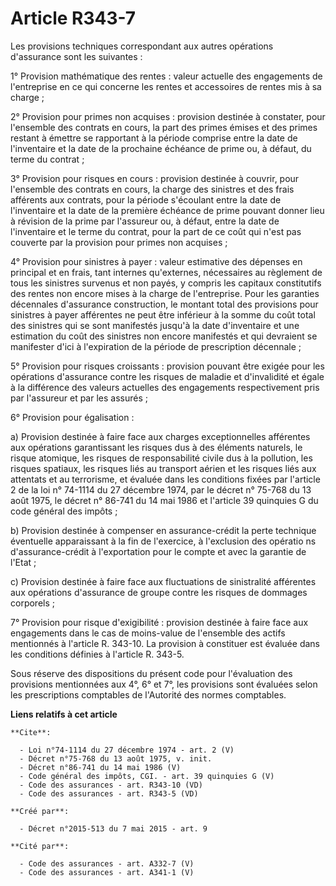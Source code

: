 # Article R343-7

Les provisions techniques correspondant aux autres opérations d'assurance sont les suivantes : 

1° Provision mathématique des rentes : valeur actuelle des engagements de l'entreprise en ce qui concerne les rentes et
accessoires de rentes mis à sa charge ; 

2° Provision pour primes non acquises : provision destinée à constater, pour l'ensemble des contrats en cours, la part des
primes émises et des primes restant à émettre se rapportant à la période comprise entre la date de l'inventaire et la date de
la prochaine échéance de prime ou, à défaut, du terme du contrat ; 

3° Provision pour risques en cours : provision destinée à couvrir, pour l'ensemble des contrats en cours, la charge des
sinistres et des frais afférents aux contrats, pour la période s'écoulant entre la date de l'inventaire et la date de la
première échéance de prime pouvant donner lieu à révision de la prime par l'assureur ou, à défaut, entre la date de
l'inventaire et le terme du contrat, pour la part de ce coût qui n'est pas couverte par la provision pour primes non
acquises ; 

4° Provision pour sinistres à payer : valeur estimative des dépenses en principal et en frais, tant internes qu'externes,
nécessaires au règlement de tous les sinistres survenus et non payés, y compris les capitaux constitutifs des rentes non
encore mises à la charge de l'entreprise. Pour les garanties décennales d'assurance construction, le montant total des
provisions pour sinistres à payer afférentes ne peut être inférieur à la somme du coût total des sinistres qui se sont
manifestés jusqu'à la date d'inventaire et une estimation du coût des sinistres non encore manifestés et qui devraient se
manifester d'ici à l'expiration de la période de prescription décennale ; 

5° Provision pour risques croissants : provision pouvant être exigée pour les opérations d'assurance contre les risques de
maladie et d'invalidité et égale à la différence des valeurs actuelles des engagements respectivement pris par l'assureur et
par les assurés ; 

6° Provision pour égalisation : 

a) Provision destinée à faire face aux charges exceptionnelles afférentes aux opérations garantissant les risques dus à des
éléments naturels, le risque atomique, les risques de responsabilité civile dus à la pollution, les risques spatiaux, les
risques liés au transport aérien et les risques liés aux attentats et au terrorisme, et évaluée dans les conditions fixées
par l'article 2 de la loi n° 74-1114 du 27 décembre 1974, par le décret n° 75-768 du 13 août 1975, le décret n° 86-741 du 14
mai 1986 et l'article 39 quinquies G du code général des impôts ; 

b) Provision destinée à compenser en assurance-crédit la perte technique éventuelle apparaissant à la fin de l'exercice, à
l'exclusion des opératio ns d'assurance-crédit à l'exportation pour le compte et avec la garantie de l'Etat ; 

c) Provision destinée à faire face aux fluctuations de sinistralité afférentes aux opérations d'assurance de groupe contre
les risques de dommages corporels ; 

7° Provision pour risque d'exigibilité : provision destinée à faire face aux engagements dans le cas de moins-value de
l'ensemble des actifs mentionnés à l'article R. 343-10. La provision à constituer est évaluée dans les conditions définies à
l'article R. 343-5. 

Sous réserve des dispositions du présent code pour l'évaluation des provisions mentionnées aux 4°, 6° et 7°, les provisions
sont évaluées selon les prescriptions comptables de l'Autorité des normes comptables.

**Liens relatifs à cet article**

	**Cite**:

	  - Loi n°74-1114 du 27 décembre 1974 - art. 2 (V)
	  - Décret n°75-768 du 13 août 1975, v. init.
	  - Décret n°86-741 du 14 mai 1986 (V)
	  - Code général des impôts, CGI. - art. 39 quinquies G (V)
	  - Code des assurances - art. R343-10 (VD)
	  - Code des assurances - art. R343-5 (VD)

	**Créé par**:

	  - Décret n°2015-513 du 7 mai 2015 - art. 9

	**Cité par**:

	  - Code des assurances - art. A332-7 (V)
	  - Code des assurances - art. A341-1 (V)

